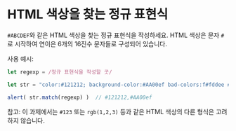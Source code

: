 # HTML 색상을 찾는 정규 표현식

`#ABCDEF`와 같은 HTML 색상을 찾는 정규 표현식을 작성하세요. HTML 색상은 문자 `#`로 시작하여 연이은 6개의 16진수 문자들로 구성되어 있습니다.

사용 예시:

```js
let regexp = /정규 표현식을 작성할 곳/

let str = "color:#121212; background-color:#AA00ef bad-colors:f#fddee #fd2 #12345678";

alert( str.match(regexp) )  // #121212,#AA00ef
```

참고: 이 과제에서는 `#123` 또는 `rgb(1,2,3)` 등과 같은 HTML 색상의 다른 형식은 고려하지 않습니다.
